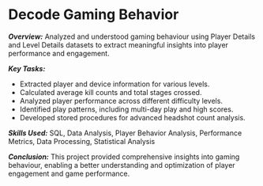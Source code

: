 # Decode Gaming Behavior

***Overview:***
Analyzed and understood gaming behaviour using Player Details and Level Details datasets to extract meaningful insights into player performance and engagement.

***Key Tasks:***
- Extracted player and device information for various levels.
- Calculated average kill counts and total stages crossed.
- Analyzed player performance across different difficulty levels.
- Identified play patterns, including multi-day play and high scores.
- Developed stored procedures for advanced headshot count analysis.

***Skills Used:*** SQL, Data Analysis, Player Behavior Analysis, Performance Metrics, Data Processing, Statistical Analysis

***Conclusion:***
This project provided comprehensive insights into gaming behaviour, enabling a better understanding and optimization of player engagement and game performance.

